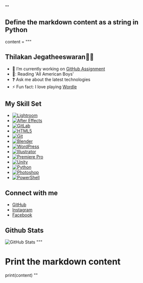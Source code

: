 ""

## Define the markdown content as a string in Python

content = """

## **Thilakan Jegatheeswaran👨‍💻**

- 🔭 I’m currently working on [GitHub Assignment](https://github.com/MIT-Emerging-Talent/ET6-foundations-group-31.git)
- 📕: Reading 'All American Boys'
- ❓ Ask me about the latest technologies
- ⚡ Fun fact: I love playing [Wordle](https://wordly.org/)

## My Skill Set

- [![Lightroom](https://profilinator.rishav.dev/skills-assets/lightroom.png)](https://www.adobe.com/products/photoshop-lightroom.html)
- [![After Effects](https://profilinator.rishav.dev/skills-assets/aftereffects.png)](https://www.adobe.com/in/products/aftereffects.html)
- [![GitLab](https://profilinator.rishav.dev/skills-assets/gitlab.svg)](https://about.gitlab.com/)
- [![HTML5](https://profilinator.rishav.dev/skills-assets/html5-original-wordmark.svg)](https://en.wikipedia.org/wiki/HTML5)
- [![Git](https://profilinator.rishav.dev/skills-assets/git-scm-icon.svg)](https://github.com/)
- [![Blender](https://profilinator.rishav.dev/skills-assets/blender_community_badge_white.svg)](https://www.blender.org/)
- [![WordPress](https://profilinator.rishav.dev/skills-assets/wordpress.png)](https://wordpress.com/)
- [![Illustrator](https://profilinator.rishav.dev/skills-assets/adobe_illustrator-icon.svg)](https://www.adobe.com/in/products/illustrator.html)
- [![Premiere Pro](https://profilinator.rishav.dev/skills-assets/adobepremierepro.png)](https://www.adobe.com/in/products/premiere.html)
- [![Unity](https://profilinator.rishav.dev/skills-assets/unity.png)](https://unity.com/)
- [![Python](https://profilinator.rishav.dev/skills-assets/python-original.svg)](https://www.python.org/)
- [![Photoshop](https://profilinator.rishav.dev/skills-assets/photoshop-plain.svg)](https://www.adobe.com/in/products/photoshop.html)
- [![PowerShell](https://profilinator.rishav.dev/skills-assets/powershell.png)](https://docs.microsoft.com/en-us/powershell/)

## Connect with me

- [GitHub](https://github.com/Akan186)
- [Instagram](https://instagram.com/imnotakan)
- [Facebook](https://www.facebook.com/Thil%20Thilakan)

## Github Stats

![GitHub Stats](https://github-readme-stats.vercel.app/api?username=Akan186&show_icons=true&count_private=true&hide_border=true)
"""

# Print the markdown content

print(content)
""
